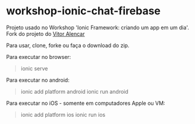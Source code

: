 # workshop-ionic-chat-firebase
Projeto usado no Workshop 'Ionic Framework: criando um app em um dia'. Fork do projeto do [Vitor Alencar](https://github.com/vitormalencar/ionic-chat)

Para usar, clone, forke ou faça o download do zip.

Para executar no browser:

> ionic serve

Para executar no android:

> ionic add platform android
> ionic run android

Para executar no iOS - somente em computadores Apple ou VM:

> ionic add platform ios
> ionic run ios
